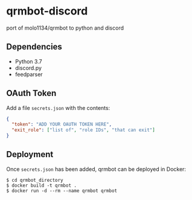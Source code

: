 # qrmbot-discord
port of molo1134/qrmbot to python and discord

## Dependencies

- Python 3.7
- discord.py
- feedparser

## OAuth Token

Add a file `secrets.json` with the contents:

```json
{
  "token": "ADD YOUR OAUTH TOKEN HERE",
  "exit_role": ["list of", "role IDs", "that can exit"]
}
```

## Deployment

Once `secrets.json` has been added, qrmbot can be deployed in Docker:

```
$ cd qrmbot_directory
$ docker build -t qrmbot .
$ docker run -d --rm --name qrmbot qrmbot
```

